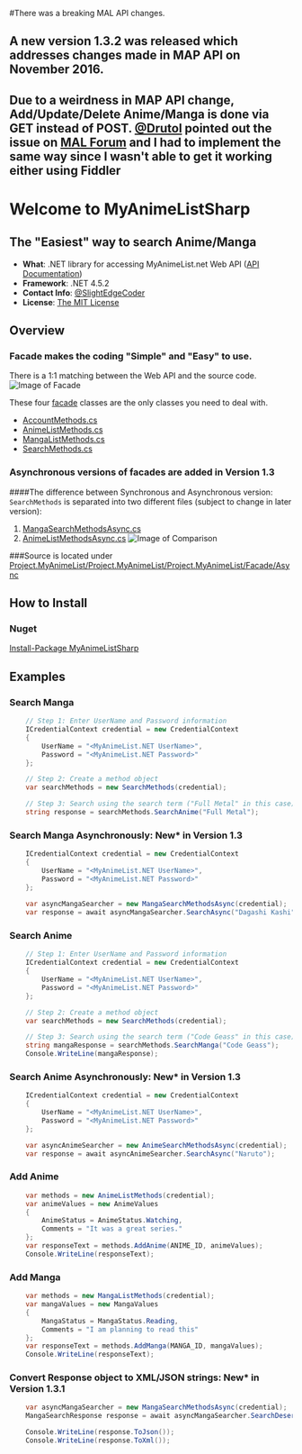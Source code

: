 #There was a breaking MAL API changes.
## A new version 1.3.2 was released which addresses changes made in MAP API on November 2016.
## Due to a weirdness in MAP API change, Add/Update/Delete Anime/Manga is done via GET instead of POST. [@Drutol](https://github.com/Drutol) pointed out the issue on [MAL Forum](https://myanimelist.net/forum/?topicid=1579041) and I had to implement the same way since I wasn't able to get it working either using Fiddler


# Welcome to MyAnimeListSharp
## The "Easiest" way to search Anime/Manga

* **What**: .NET library for accessing MyAnimeList.net Web API ([API Documentation](http://myanimelist.net/modules.php?go=api))
* **Framework**: .NET 4.5.2
* **Contact Info**: [@SlightEdgeCoder](https://twitter.com/SlightEdgeCoder)
* **License**: [The MIT License](http://opensource.org/licenses/MIT)


## Overview
### Facade makes the coding "Simple" and "Easy" to use.
There is a 1:1 matching between the Web API and the source code.
![Image of Facade](http://i.imgur.com/IwUvS8w.jpg)

These four [facade](https://github.com/dance2die/Project.MyAnimeList/tree/master/Project.MyAnimeList/Project.MyAnimeList/Facade) classes are the only classes you need to deal with.
* [AccountMethods.cs](https://github.com/dance2die/Project.MyAnimeList/blob/master/Project.MyAnimeList/Project.MyAnimeList/Facade/AccountMethods.cs)
* [AnimeListMethods.cs](https://github.com/dance2die/Project.MyAnimeList/blob/master/Project.MyAnimeList/Project.MyAnimeList/Facade/AnimeListMethods.cs)
* [MangaListMethods.cs](https://github.com/dance2die/Project.MyAnimeList/blob/master/Project.MyAnimeList/Project.MyAnimeList/Facade/MangaListMethods.cs)
* [SearchMethods.cs](https://github.com/dance2die/Project.MyAnimeList/blob/master/Project.MyAnimeList/Project.MyAnimeList/Facade/SearchMethods.cs)
 
### Asynchronous versions of facades are added in Version 1.3
####The difference between Synchronous and Asynchronous version:
`SearchMethods` is separated into two different files (subject to change in later version): 

1. [MangaSearchMethodsAsync.cs](https://github.com/dance2die/Project.MyAnimeList/blob/master/Project.MyAnimeList/Project.MyAnimeList/Facade/Async/MangaSearchMethodsAsync.cs)
2. [AnimeListMethodsAsync.cs](https://github.com/dance2die/Project.MyAnimeList/blob/master/Project.MyAnimeList/Project.MyAnimeList/Facade/Async/AnimeListMethodsAsync.cs)
![Image of Comparison](http://i.imgur.com/vNGVgQf.png)

###Source is located under
[Project.MyAnimeList/Project.MyAnimeList/Project.MyAnimeList/Facade/Async](https://github.com/dance2die/Project.MyAnimeList/tree/master/Project.MyAnimeList/Project.MyAnimeList/Facade/Async)


## How to Install
### Nuget
[Install-Package MyAnimeListSharp](https://www.nuget.org/packages/MyAnimeListSharp/)


## Examples
### Search Manga
```c#
	// Step 1: Enter UserName and Password information
	ICredentialContext credential = new CredentialContext
	{
		UserName = "<MyAnimeList.NET UserName>",
		Password = "<MyAnimeList.NET Password>"
	};

	// Step 2: Create a method object
	var searchMethods = new SearchMethods(credential);

	// Step 3: Search using the search term ("Full Metal" in this case)
	string response = searchMethods.SearchAnime("Full Metal");
```

### Search Manga Asynchronously: New* in Version 1.3
```c#
	ICredentialContext credential = new CredentialContext
	{
		UserName = "<MyAnimeList.NET UserName>",
		Password = "<MyAnimeList.NET Password>"
	};
	
	var asyncMangaSearcher = new MangaSearchMethodsAsync(credential);
	var response = await asyncMangaSearcher.SearchAsync("Dagashi Kashi");
```

### Search Anime
```c#
	// Step 1: Enter UserName and Password information
	ICredentialContext credential = new CredentialContext
	{
		UserName = "<MyAnimeList.NET UserName>",
		Password = "<MyAnimeList.NET Password>"
	};

	// Step 2: Create a method object
	var searchMethods = new SearchMethods(credential);

	// Step 3: Search using the search term ("Code Geass" in this case)
	string mangaResponse = searchMethods.SearchManga("Code Geass");
	Console.WriteLine(mangaResponse);
```

### Search Anime Asynchronously: New* in Version 1.3
```c#
	ICredentialContext credential = new CredentialContext
	{
		UserName = "<MyAnimeList.NET UserName>",
		Password = "<MyAnimeList.NET Password>"
	};

	var asyncAnimeSearcher = new AnimeSearchMethodsAsync(credential);
	var response = await asyncAnimeSearcher.SearchAsync("Naruto");
```


### Add Anime
```c#
	var methods = new AnimeListMethods(credential);
	var animeValues = new AnimeValues
	{
		AnimeStatus = AnimeStatus.Watching,
		Comments = "It was a great series."
	};
	var responseText = methods.AddAnime(ANIME_ID, animeValues);
	Console.WriteLine(responseText);
```

### Add Manga
```c#
	var methods = new MangaListMethods(credential);
	var mangaValues = new MangaValues
	{
		MangaStatus = MangaStatus.Reading,
		Comments = "I am planning to read this"
	};
	var responseText = methods.AddManga(MANGA_ID, mangaValues);
	Console.WriteLine(responseText);
```


### Convert Response object to XML/JSON strings: New* in Version 1.3.1
```c#
	var asyncMangaSearcher = new MangaSearchMethodsAsync(credential);
	MangaSearchResponse response = await asyncMangaSearcher.SearchDeserializedAsync("Dagashi Kashi");

	Console.WriteLine(response.ToJson());
	Console.WriteLine(response.ToXml());
```
